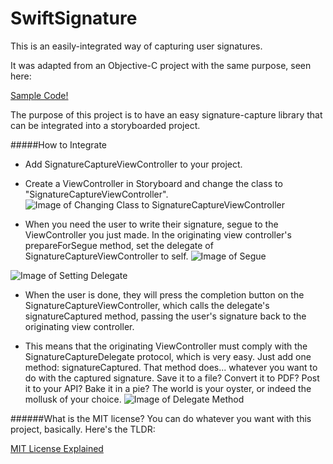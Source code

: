 # SwiftSignature
This is an easily-integrated way of capturing user signatures.

It was adapted from an Objective-C project with the same purpose, seen here:

[Sample Code!](http://www.mysamplecode.com/2013/05/ios-smooth-signature-capture-example.html)

The purpose of this project is to have an easy signature-capture library that can be integrated into a storyboarded project.  

#####How to Integrate
* Add SignatureCaptureViewController to your project.
* Create a ViewController in Storyboard and change the class to "SignatureCaptureViewController". 
![Image of Changing Class to SignatureCaptureViewController](http://i.imgur.com/4PkXOu9.png)

* When you need the user to write their signature, segue to the ViewController you just made.  In the originating view controller's prepareForSegue method, set the delegate of SignatureCaptureViewController to self.
![Image of Segue](http://i.imgur.com/SXLmBKb.png)

![Image of Setting Delegate](http://i.imgur.com/Wse9Me8.png)

* When the user is done, they will press the completion button on the SignatureCaptureViewController, which calls the delegate's signatureCaptured method, passing the user's signature back to the originating view controller.

* This means that the originating ViewController must comply with the SignatureCaptureDelegate protocol, which is very easy.  Just add one method: signatureCaptured.  That method does... whatever you want to do with the captured signature.  Save it to a file?  Convert it to PDF?  Post it to your API?  Bake it in a pie?  The world is your oyster, or indeed the mollusk of your choice.
![Image of Delegate Method](http://i.imgur.com/EVQSRxU.png)

######What is the MIT license?
You can do whatever you want with this project, basically.  Here's the TLDR:

[MIT License Explained](https://tldrlegal.com/license/mit-license)